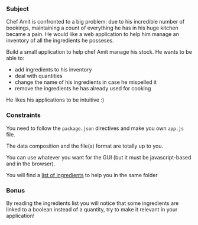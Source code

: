 ### Subject

Chef Amit is confronted to a big problem: due to his incredible number of bookings, maintaining a count of everything he has in his huge kitchen became a pain.
He would like a web application to help him manage an inventory of all the ingredients he posseses.

Build a small application to help chef Amit manage his stock.
He wants to be able to:
- add ingredients to his inventory
- deal with quantities
- change the name of his ingredients in case he mispelled it
- remove the ingredients he has already used for cooking

He likes his applications to be intuitive :)

### Constraints

You need to follow the `package.json` directives and make you own `app.js` file.

The data composition and the file(s) format are totally up to you.

You can use whatever you want for the GUI (but it must be javascript-based and in the browser).

You will find a <a href="https://github.com/LaBelleAssiette/jobs/blob/master/part1/ingredients.json">list of ingredients</a> to help you in the same folder

### Bonus

By reading the ingredients list you will notice that some ingredients are linked to a boolean instead of a quantity, try to make it relevant in your application!

